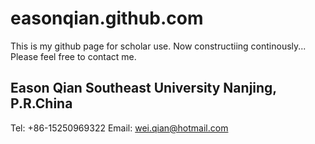 easonqian.github.com
====================

This is my github page for scholar use. Now constructiing continously...
Please feel free to contact me.


Eason Qian
Southeast University
Nanjing, P.R.China
-----------------------------------
Tel: +86-15250969322
Email: wei.qian@hotmail.com
